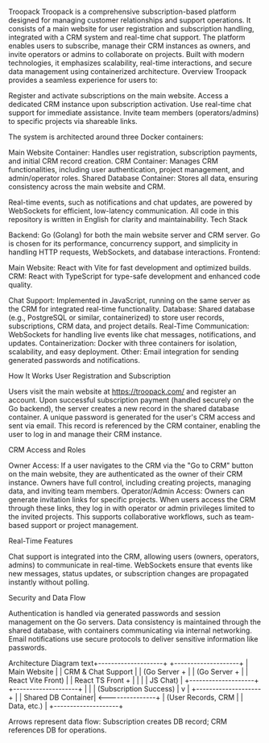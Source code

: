 Troopack
Troopack is a comprehensive subscription-based platform designed for managing customer relationships and support operations. It consists of a main website for user registration and subscription handling, integrated with a CRM system and real-time chat support. The platform enables users to subscribe, manage their CRM instances as owners, and invite operators or admins to collaborate on projects. Built with modern technologies, it emphasizes scalability, real-time interactions, and secure data management using containerized architecture.
Overview
Troopack provides a seamless experience for users to:

Register and activate subscriptions on the main website.
Access a dedicated CRM instance upon subscription activation.
Use real-time chat support for immediate assistance.
Invite team members (operators/admins) to specific projects via shareable links.

The system is architected around three Docker containers:

Main Website Container: Handles user registration, subscription payments, and initial CRM record creation.
CRM Container: Manages CRM functionalities, including user authentication, project management, and admin/operator roles.
Shared Database Container: Stores all data, ensuring consistency across the main website and CRM.

Real-time events, such as notifications and chat updates, are powered by WebSockets for efficient, low-latency communication.
All code in this repository is written in English for clarity and maintainability.
Tech Stack

Backend: Go (Golang) for both the main website server and CRM server. Go is chosen for its performance, concurrency support, and simplicity in handling HTTP requests, WebSockets, and database interactions.
Frontend:

Main Website: React with Vite for fast development and optimized builds.
CRM: React with TypeScript for type-safe development and enhanced code quality.


Chat Support: Implemented in JavaScript, running on the same server as the CRM for integrated real-time functionality.
Database: Shared database (e.g., PostgreSQL or similar, containerized) to store user records, subscriptions, CRM data, and project details.
Real-Time Communication: WebSockets for handling live events like chat messages, notifications, and updates.
Containerization: Docker with three containers for isolation, scalability, and easy deployment.
Other: Email integration for sending generated passwords and notifications.

How It Works
User Registration and Subscription

Users visit the main website at https://troopack.com/ and register an account.
Upon successful subscription payment (handled securely on the Go backend), the server creates a new record in the shared database container.
A unique password is generated for the user's CRM access and sent via email.
This record is referenced by the CRM container, enabling the user to log in and manage their CRM instance.

CRM Access and Roles

Owner Access: If a user navigates to the CRM via the "Go to CRM" button on the main website, they are authenticated as the owner of their CRM instance. Owners have full control, including creating projects, managing data, and inviting team members.
Operator/Admin Access: Owners can generate invitation links for specific projects. When users access the CRM through these links, they log in with operator or admin privileges limited to the invited projects. This supports collaborative workflows, such as team-based support or project management.

Real-Time Features

Chat support is integrated into the CRM, allowing users (owners, operators, admins) to communicate in real-time.
WebSockets ensure that events like new messages, status updates, or subscription changes are propagated instantly without polling.

Security and Data Flow

Authentication is handled via generated passwords and session management on the Go servers.
Data consistency is maintained through the shared database, with containers communicating via internal networking.
Email notifications use secure protocols to deliver sensitive information like passwords.

Architecture Diagram
text+--------------------+       +--------------------+
| Main Website       |       | CRM & Chat Support |
| (Go Server +       |       | (Go Server +       |
|  React Vite Front) |       |  React TS Front +  |
|                    |       |  JS Chat)          |
+--------------------+       +--------------------+
           |                           |
           | (Subscription Success)    |
           v                           |
+--------------------+                 |
| Shared DB Container| <---------------+
| (User Records, CRM |
|  Data, etc.)       |
+--------------------+

Arrows represent data flow: Subscription creates DB record; CRM references DB for operations.
